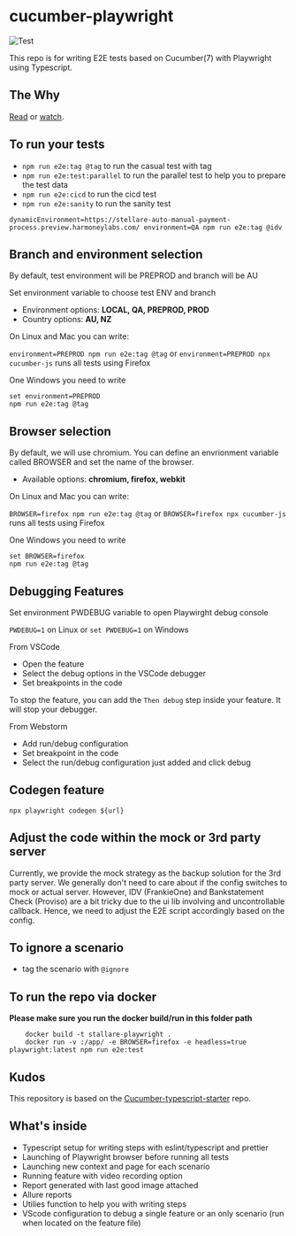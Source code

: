 # cucumber-playwright

![Test](https://github.com/Tallyb/cucumber-playwright/workflows/Test/badge.svg)

This repo is for writing E2E tests based on Cucumber(7) with Playwright using Typescript.

## The Why

[Read](https://tally-b.medium.com/e2e-testing-with-cucumber-and-playwright-9584d3ef3360) or [watch](https://www.youtube.com/watch?v=PUVFmhYJNJA&list=PLwwCtx3xQxlVMZzS4oi2TafVRngQ1wF_0&index=2).

## To run your tests

- `npm run e2e:tag @tag` to run the casual test with tag
- `npm run e2e:test:parallel` to run the parallel test to help you to prepare the test data
- `npm run e2e:cicd` to run the cicd test
- `npm run e2e:sanity` to run the sanity test

```
dynamicEnvironment=https://stellare-auto-manual-payment-process.preview.harmoneylabs.com/ environment=QA npm run e2e:tag @idv
```

## Branch and environment selection

By default, test environment will be PREPROD and branch will be AU

Set environment variable to choose test ENV and branch

- Environment options: **LOCAL, QA, PREPROD, PROD**
- Country options: **AU, NZ**

On Linux and Mac you can write:

`environment=PREPROD npm run e2e:tag @tag` or `environment=PREPROD npx cucumber-js` runs all tests using Firefox

One Windows you need to write

```
set environment=PREPROD
npm run e2e:tag @tag
```

## Browser selection

By default, we will use chromium. You can define an envrionment variable called BROWSER and
set the name of the browser.

- Available options: **chromium, firefox, webkit**

On Linux and Mac you can write:

`BROWSER=firefox npm run e2e:tag @tag` or `BROWSER=firefox npx cucumber-js` runs all tests using Firefox

One Windows you need to write

```
set BROWSER=firefox
npm run e2e:tag @tag
```

## Debugging Features

Set environment PWDEBUG variable to open Playwirght debug console

`PWDEBUG=1` on Linux or `set PWDEBUG=1` on Windows

From VSCode

- Open the feature
- Select the debug options in the VSCode debugger
- Set breakpoints in the code

To stop the feature, you can add the `Then debug` step inside your feature. It will stop your debugger.

From Webstorm

- Add run/debug configuration
- Set breakpoint in the code
- Select the run/debug configuration just added and click debug

## Codegen feature

```
npx playwright codegen ${url}
```

## Adjust the code within the mock or 3rd party server

Currently, we provide the mock strategy as the backup solution for the 3rd party server.
We generally don't need to care about if the config switches to mock or actual server.
However, IDV (FrankieOne) and Bankstatement Check (Proviso) are a bit tricky due to the ui lib involving and uncontrollable callback.
Hence, we need to adjust the E2E script accordingly based on the config.

## To ignore a scenario

- tag the scenario with `@ignore`

## To run the repo via docker

**Please make sure you run the docker build/run in this folder path**

```
    docker build -t stallare-playwright .
    docker run -v :/app/ -e BROWSER=firefox -e headless=true playwright:latest npm run e2e:test
```

## Kudos

This repository is based on the [Cucumber-typescript-starter](https://github.com/hdorgeval/cucumber7-ts-starter/) repo.

## What's inside

- Typescript setup for writing steps with eslint/typescript and prettier
- Launching of Playwright browser before running all tests
- Launching new context and page for each scenario
- Running feature with video recording option
- Report generated with last good image attached
- Allure reports
- Utilies function to help you with writing steps
- VScode configuration to debug a single feature or an only scenario (run when located on the feature file)
